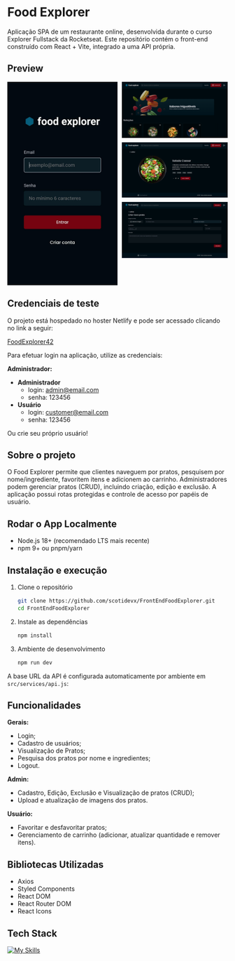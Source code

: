 # Food Explorer

Aplicação SPA de um restaurante online, desenvolvida durante o curso Explorer Fullstack da Rocketseat. Este repositório contém o front-end construído com React + Vite, integrado a uma API própria.

## Preview

<p align="center">
  <div style="display: flex; gap: 10px; justify-content: center; align-items: stretch;">
    <img src="/public/screenshot1.jpg" alt="Menu" style="width: 50%; height: auto; object-fit: cover;" />
    <div style="display: flex; flex-direction: column; gap: 10px; width: 50%;">
      <img src="/public/screenshot2.png" alt="Home" style="width: 100%; height: auto; object-fit: cover;" />
      <img src="/public/screenshot3.png" alt="Cart" style="width: 100%; height: auto; object-fit: cover;" />
      <img src="/public/screenshot4.png" alt="Admin" style="width: 100%; height: auto; object-fit: cover;" />
    </div>
  </div>
</p>

## Credenciais de teste

O projeto está hospedado no hoster Netlify e pode ser acessado clicando no link a seguir:

[FoodExplorer42](https://foodexplorer42.netlify.app/)

Para efetuar login na aplicação, utilize as credenciais:

**Administrador:**

- **Administrador**
  - login: admin@email.com
  - senha: 123456
- **Usuário**
  - login: customer@email.com
  - senha: 123456

Ou crie seu próprio usuário!

## Sobre o projeto

O Food Explorer permite que clientes naveguem por pratos, pesquisem por nome/ingrediente, favoritem itens e adicionem ao carrinho. Administradores podem gerenciar pratos (CRUD), incluindo criação, edição e exclusão. A aplicação possui rotas protegidas e controle de acesso por papéis de usuário.

## Rodar o App Localmente

- Node.js 18+ (recomendado LTS mais recente)
- npm 9+ ou pnpm/yarn

## Instalação e execução

1. Clone o repositório
   ```bash
   git clone https://github.com/scotidevx/FrontEndFoodExplorer.git
   cd FrontEndFoodExplorer
   ```
2. Instale as dependências
   ```bash
   npm install
   ```
3. Ambiente de desenvolvimento
   ```bash
   npm run dev
   ```

A base URL da API é configurada automaticamente por ambiente em `src/services/api.js`:

## Funcionalidades

**Gerais:**

- Login;
- Cadastro de usuários;
- Visualização de Pratos;
- Pesquisa dos pratos por nome e ingredientes;
- Logout.

**Admin:**

- Cadastro, Edição, Exclusão e Visualização de pratos (CRUD);
- Upload e atualização de imagens dos pratos.

**Usuário:**

- Favoritar e desfavoritar pratos;
- Gerenciamento de carrinho (adicionar, atualizar quantidade e remover itens).

## Bibliotecas Utilizadas

- Axios
- Styled Components
- React DOM
- React Router DOM
- React Icons

## Tech Stack

[![My Skills](https://skillicons.dev/icons?i=js,html,css,react,vite,styledcomponents)](https://skillicons.dev)
